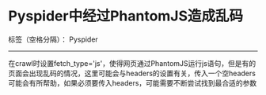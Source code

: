 ﻿# Pyspider中经过PhantomJS造成乱码

标签（空格分隔）： Pyspider

---

在crawl时设置fetch_type='js'，使得网页通过PhantomJS运行js语句，但是有的页面会出现乱码的情况，这里可能会与headers的设置有关，传入一个空headers可能会有所帮助，如果必须要传入headers，可能需要不断尝试找到最合适的参数




